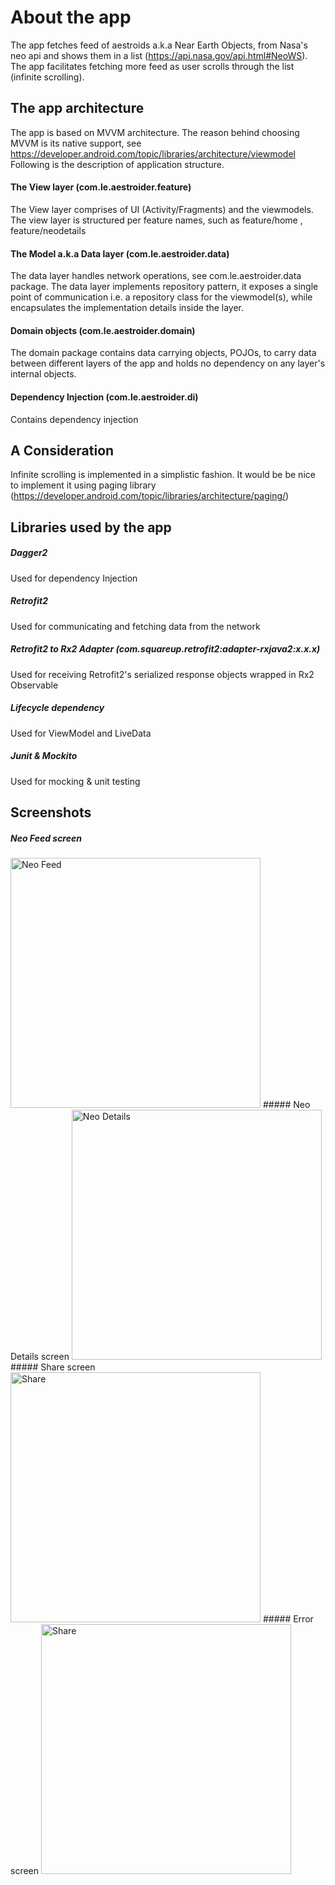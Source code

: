 # About the app

The app fetches feed of aestroids a.k.a Near Earth Objects, from Nasa's neo api and shows them in a list
(https://api.nasa.gov/api.html#NeoWS). The app facilitates fetching more feed as user scrolls through the list (infinite scrolling).


## The app architecture

The app is based on MVVM architecture. The reason behind choosing MVVM is its native support, see https://developer.android.com/topic/libraries/architecture/viewmodel
Following is the description of application structure.

#### The View layer (com.le.aestroider.feature)
The View layer comprises of UI (Activity/Fragments) and the viewmodels. The view layer is structured
per feature names, such as feature/home , feature/neodetails

#### The Model a.k.a Data layer (com.le.aestroider.data)
The data layer handles network operations, see com.le.aestroider.data package. The data layer implements repository pattern, it exposes
a single point of communication i.e. a repository class for the viewmodel(s), while encapsulates the implementation details inside the layer.

#### Domain objects (com.le.aestroider.domain)
The domain package contains data carrying objects, POJOs, to carry data between different layers of the app and holds no dependency on any layer's internal
objects.

#### Dependency Injection (com.le.aestroider.di)
Contains dependency injection

## A Consideration
Infinite scrolling is implemented in a simplistic fashion. It would be be nice to implement it using paging library (https://developer.android.com/topic/libraries/architecture/paging/)

## Libraries used by the app

##### Dagger2
Used for dependency Injection

##### Retrofit2
Used for communicating and fetching data from the network

##### Retrofit2 to Rx2 Adapter (com.squareup.retrofit2:adapter-rxjava2:x.x.x)
Used for receiving Retrofit2's serialized response objects wrapped in Rx2 Observable

##### Lifecycle dependency
Used for ViewModel and LiveData

##### Junit & Mockito
Used for mocking & unit testing

## Screenshots

##### Neo Feed screen
<img width="400" alt="Neo Feed" src="docs/neo_screen.png">
##### Neo Details screen
<img width="400" alt="Neo Details" src="docs/noe_details.png">
##### Share screen
<img width="400" alt="Share" src="docs/share.png">
##### Error screen
<img width="400" alt="Share" src="docs/error.png">